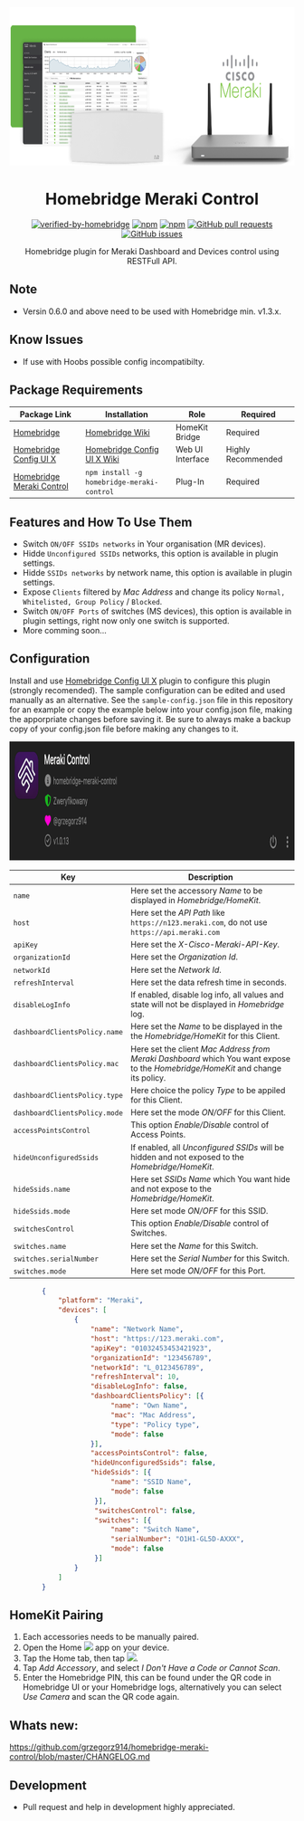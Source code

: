 <p align="center">
  <a href="https://github.com/grzegorz914/homebridge-meraki-control"><img src="https://raw.githubusercontent.com/grzegorz914/homebridge-meraki-control/master/graphics/meraki.png" height="280"></a>
</p>

<span align="center">

# Homebridge Meraki Control  
[![verified-by-homebridge](https://badgen.net/badge/homebridge/verified/purple)](https://github.com/homebridge/homebridge/wiki/Verified-Plugins)
[![npm](https://badgen.net/npm/dt/homebridge-meraki-control?color=purple)](https://www.npmjs.com/package/homebridge-meraki-control) [![npm](https://badgen.net/npm/v/homebridge-meraki-control?color=purple)](https://www.npmjs.com/package/homebridge-meraki-control)
[![GitHub pull requests](https://img.shields.io/github/issues-pr/grzegorz914/homebridge-meraki-control.svg)](https://github.com/grzegorz914/homebridge-meraki-control/pulls)
[![GitHub issues](https://img.shields.io/github/issues/grzegorz914/homebridge-meraki-control.svg)](https://github.com/grzegorz914/homebridge-meraki-control/issues)

 Homebridge plugin for Meraki Dashboard and Devices control using RESTFull API.
  
</span>

## Note
* Versin 0.6.0 and above need to be used with Homebridge min. v1.3.x.

## Know Issues
* If use with Hoobs possible config incompatibilty.

## Package Requirements
| Package Link | Installation | Role | Required |
| --- | --- | --- | --- |
| [Homebridge](https://github.com/homebridge/homebridge) | [Homebridge Wiki](https://github.com/homebridge/homebridge/wiki) | HomeKit Bridge | Required |
| [Homebridge Config UI X](https://github.com/oznu/homebridge-config-ui-x/wiki) | [Homebridge Config UI X Wiki](https://github.com/oznu/homebridge-config-ui-x/wiki) | Web UI Interface | Highly Recommended |
| [Homebridge Meraki Control](https://www.npmjs.com/package/homebridge-meraki-control) | `npm install -g homebridge-meraki-control` | Plug-In | Required |

## Features and How To Use Them
* Switch `ON/OFF SSIDs networks` in Your organisation (MR devices).
* Hidde `Unconfigured SSIDs` networks, this option is available in plugin settings.
* Hidde `SSIDs networks` by network name, this option is available in plugin settings.
* Expose `Clients` filtered by *Mac Address* and change its policy `Normal, Whitelisted, Group Policy` / `Blocked`.
* Switch `ON/OFF Ports` of switches (MS devices), this option is available in plugin settings, right now only one switch is supported.
* More comming soon...

## Configuration
Install and use [Homebridge Config UI X](https://github.com/oznu/homebridge-config-ui-x) plugin to configure this plugin (strongly recomended). The sample configuration can be edited and used manually as an alternative. See the `sample-config.json` file in this repository for an example or copy the example below into your config.json file, making the apporpriate changes before saving it. Be sure to always make a backup copy of your config.json file before making any changes to it.

<p align="left">
  <a href="https://github.com/grzegorz914/homebridge-meraki-control"><img src="https://raw.githubusercontent.com/grzegorz914/homebridge-meraki-control/master/graphics/ustawienia.png" height="210"></a>
</p>

| Key | Description | 
| --- | --- |
| `name` | Here set the accessory *Name* to be displayed in *Homebridge/HomeKit*. |
| `host` | Here set the *API Path* like `https://n123.meraki.com`, do not use `https://api.meraki.com` |
| `apiKey` | Here set the *X-Cisco-Meraki-API-Key*. |
| `organizationId` | Here set the *Organization Id*. |
| `networkId` | Here set the *Network Id*. |
| `refreshInterval` | Here set the data refresh time in seconds. |
| `disableLogInfo` | If enabled, disable log info, all values and state will not be displayed in *Homebridge* log. |
| `dashboardClientsPolicy.name` | Here set the *Name* to be displayed in the the *Homebridge/HomeKit* for this Client. |
| `dashboardClientsPolicy.mac` | Here set the client *Mac Address from Meraki Dashboard* which You want expose to the *Homebridge/HomeKit* and change its policy. |
| `dashboardClientsPolicy.type` | Here choice the policy *Type* to be appiled for this Client. |
| `dashboardClientsPolicy.mode` | Here set the mode *ON/OFF* for this Client. |
| `accessPointsControl` | This option *Enable/Disable* control of Access Points. |
| `hideUnconfiguredSsids` | If enabled, all *Unconfigured SSIDs* will be hidden and not exposed to the *Homebridge/HomeKit*. |
| `hideSsids.name` | Here set *SSIDs Name* which You want hide and not expose to the *Homebridge/HomeKit*. |
| `hideSsids.mode` | Here set mode *ON/OFF* for this SSID. |
| `switchesControl` | This option *Enable/Disable* control of Switches. |
| `switches.name` | Here set the *Name* for this Switch. |
| `switches.serialNumber` | Here set the *Serial Number* for this Switch. |
| `switches.mode` | Here set mode *ON/OFF* for this Port. |


```json
        {
            "platform": "Meraki",
            "devices": [
                {
                    "name": "Network Name",
                    "host": "https://123.meraki.com",
                    "apiKey": "01032453453421923",
                    "organizationId": "123456789",
                    "networkId": "L_0123456789",
                    "refreshInterval": 10,
                    "disableLogInfo": false,
                    "dashboardClientsPolicy": [{
                         "name": "Own Name",
                         "mac": "Mac Address",
                         "type": "Policy type",
                         "mode": false
                    }],
                    "accessPointsControl": false,
                    "hideUnconfiguredSsids": false,
                    "hideSsids": [{
                         "name": "SSID Name",
                         "mode": false
                     }],
                     "switchesControl": false,
                     "switches": [{
                         "name": "Switch Name",
                         "serialNumber": "O1H1-GL5D-AXXX",
                         "mode": false
                     }]
                }
            ]
        }
```

## HomeKit Pairing
1. Each accessories needs to be manually paired. 
2. Open the Home <img src='https://user-images.githubusercontent.com/3979615/78010622-4ea1d380-738e-11ea-8a17-e6a465eeec35.png' height='16.42px'> app on your device. 
3. Tap the Home tab, then tap <img src='https://user-images.githubusercontent.com/3979615/78010869-9aed1380-738e-11ea-9644-9f46b3633026.png' height='16.42px'>. 
4. Tap *Add Accessory*, and select *I Don't Have a Code or Cannot Scan*. 
5. Enter the Homebridge PIN, this can be found under the QR code in Homebridge UI or your Homebridge logs, alternatively you can select *Use Camera* and scan the QR code again.

## Whats new:
https://github.com/grzegorz914/homebridge-meraki-control/blob/master/CHANGELOG.md

## Development
- Pull request and help in development highly appreciated.
